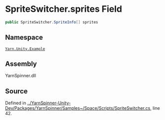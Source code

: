 <!-- This file was generated by a tool. Do not edit this file by hand. -->

# SpriteSwitcher.sprites Field


```csharp
public SpriteSwitcher.SpriteInfo[] sprites
```



## Namespace
[`Yarn.Unity.Example`](/api/csharp/yarn.unity.example/README.md)

## Assembly
YarnSpinner.dll

## Source
Defined in [../YarnSpinner-Unity-Dev/Packages/YarnSpinner/Samples~/Space/Scripts/SpriteSwitcher.cs](https://github.com/YarnSpinnerTool/YarnSpinner-Unity//blob/develop/Samples~/Space/Scripts/SpriteSwitcher.cs#L42), line 42.

